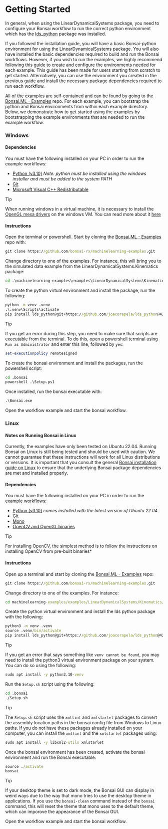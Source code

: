 # Getting Started

In general, when using the LinearDynamicalSystems package, you need to configure your Bonsai workflow to run the correct python environment which has the [lds_python](https://github.com/joacorapela/lds_python) package was installed.

If you followed the installation guide, you will have a basic Bonsai-python environment for using the LinearDynamicalSystems package. You will also have installed the basic dependencies required to build and run the Bonsai workflows. However, if you wish to run the examples, we highly recommend following this guide to create and configure the environments needed for each example. This guide has been made for users starting from scratch to get started. Alternatively, you can use the environment you created in the previous guide and install the necessary package dependencies required to run each workflow.

All of the examples are self-contained and can be found by going to the [Bonsai.ML - Examples](https://github.com/bonsai-rx/machinelearning-examples) repo. For each example, you can bootstrap the python and Bonsai environments from within each example directory. Below, we demonstrate how to get started using the examples by bootstrapping the example environments that are needed to run the example workflow.

### Windows

#### Dependencies

You must have the following installed on your PC in order to run the example workflows:

- [Python (v3.10)](https://www.python.org/downloads/) *Note: python must be installed using the windows installer and must be added to the system PATH*
- [Git](https://git-scm.com/downloads)
- [Microsoft Visual C++ Redistributable](https://aka.ms/vs/16/release/vc_redist.x64.exe)

> [!TIP]
> When running windows in a virtual machine, it is necessary to install the [OpenGL mesa drivers](https://github.com/pal1000/mesa-dist-win/releases/) on the windows VM. You can read more about it [here](https://github.com/pal1000/mesa-dist-win)

#### Instructions

Open the terminal or powershell. Start by cloning the [Bonsai.ML - Examples](https://github.com/bonsai-rx/machinelearning-examples) repo with:

```cmd
git clone https://github.com/bonsai-rx/machinelearning-examples.git
```

Change directory to one of the examples. For instance, this will bring you to the simulated data example from the LinearDynamicalSystems.Kinematics package:

```cmd
cd .\machinelearning-examples\examples\LinearDynamicalSystems\Kinematics\SimulatedData
```

To create the python virtual environment and install the package, run the following:

```cmd
python -m venv .venv 
.\.venv\Scripts\activate
pip install lds_python@git+https://github.com/joacorapela/lds_python@4233363320e021f77f9b3e124846ec2e49c0e741
```

> [!TIP]
> If you get an error during this step, you need to make sure that scripts are executable from the terminal. To do this, open a powershell terminal using `Run as Administrator` and enter this line, followed by `yes`:

```powershell
set-executionpolicy remotesigned
```

To create the bonsai environment and install the packages, run the powershell script:

```cmd
cd .bonsai
powershell .\Setup.ps1
```

Once installed, run the bonsai executable with:

```cmd
.\Bonsai.exe
```

Open the workflow example and start the bonsai workflow.

### Linux

#### Notes on Running Bonsai in Linux

Currently, the examples have only been tested on Ubuntu 22.04. Running Bonsai on Linux is still being tested and should be used with caution. We cannot guarantee that these instructions will work for all Linux distributions or versions. It is important that you consult the general [Bonsai installation guide on Linux](https://github.com/orgs/bonsai-rx/discussions/1101) to ensure that the underlying Bonsai package dependencies are met and installed properly.

#### Dependencies

You must have the following installed on your PC in order to run the example workflows:

- [Python (v3.10)](https://www.python.org/downloads/) *comes installed with the latest version of Ubuntu 22.04*
- [Git](https://git-scm.com/downloads)
- [Mono](https://www.mono-project.com/download/stable/#download-lin)
- [OpenCV and OpenGL binaries](https://github.com/orgs/bonsai-rx/discussions/1101) 


> [!TIP]
> For installing OpenCV, the simplest method is to follow the instructions on installing OpenCV from pre-built binaries*

#### Instructions

Open up a terminal and start by cloning the [Bonsai.ML - Examples](https://github.com/bonsai-rx/machinelearning-examples) repo:

```cmd
git clone https://github.com/bonsai-rx/machinelearning-examples.git
```

Change directory to one of the examples. For instance:

```cmd
cd machinelearning-examples/examples/LinearDynamicalSystems/Kinematics/SimulatedData
```

Create the python virtual environment and install the lds python package with the following:

```cmd
python3 -m venv .venv 
source .venv/bin/activate
pip install lds_python@git+https://github.com/joacorapela/lds_python@4233363320e021f77f9b3e124846ec2e49c0e741
```

> [!TIP]
> If you get an error that says something like `venv cannot be found`, you may need to install the python3 virtual environment package on your system. You can do so using the following:

```cmd
sudo apt install -y python3.10-venv
```

Run the `Setup.sh` script using the following:

```cmd
cd .bonsai
./Setup.sh
```

> [!TIP]
> The `Setup.sh` script uses the `xmllint` and `xmlstarlet` packages to convert the assembly location paths in the bonsai config file from Windows to Linux paths. If you do not have these packages already installed on your computer, you can install the `xmllint` and the `xmlstarlet` packages using:

```cmd
sudo apt install -y libxml2-utils xmlstarlet
```

Once the bonsai environment has been created, activate the bonsai environment and run the Bonsai executable:

```cmd
source ./activate
bonsai
```

> [!TIP]
> If your desktop theme is set to dark mode, the Bonsai GUI can display in weird ways due to the way that mono tries to use the desktop theme in applications. If you use the `bonsai-clean` command instead of the `bonsai` command, this will reset the theme that mono uses to the default theme, which can imporove the appearance of the Bonsai GUI.

Open the workflow example and start the bonsai workflow.
